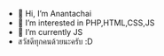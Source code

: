 - 👋 Hi, I’m Anantachai
- 👀 I’m interested in PHP,HTML,CSS,JS
- 🌱 I’m currently JS
- สวัสดีทุกคนด้วยนะครับ :D
<!---
XELOWXZ/XELOWXZ is a ✨ special ✨ repository because its `README.md` (this file) appears on your GitHub profile.
You can click the Preview link to take a look at your changes.
--->
